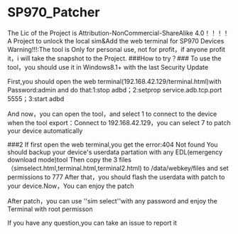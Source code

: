 # SP970_Patcher
The Lic of the Project is Attribution-NonCommercial-ShareAlike 4.0！！！！
A Project to unlock the local sim&amp;Add the web terminal for SP970 Devices
Warning!!!:The tool is Only for personal use, not for profit，if anyone profit it，i will take the snapshot to the Project.
###How to try？###
To use the tool，you should use it in Windows8.1+ with the last Security Update

First,you should open the web terminal(192.168.42.129/terminal.html)with Password:admin
and do that:1:stop adbd；2:setprop service.adb.tcp.port 5555；3:start adbd

And now，you can open the tool，and select 1 to connect to the device
when the tool export：Connect to 192.168.42.129，you can select 7 to patch your device automatically

###2
If first open the web terminal,you get the error:404 Not found
You should backup your device's userdata partation with any EDL(emergency download mode)tool
Then copy the 3 files （simselect.html,terminal.html,terminal2.html) to /data/webkey/files and set permissions to 777
After that，you should flash the userdata with patch to your device.Now，You can enjoy the patch

After patch，you can use ''sim select''with any password and enjoy the Terminal with root permisson



If you have any question,you can take an issue to report it
